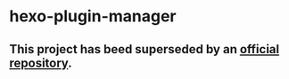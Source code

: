 hexo-plugin-manager
===================

## This project has beed superseded by an [official repository](http://hexo.io/plugins/).
